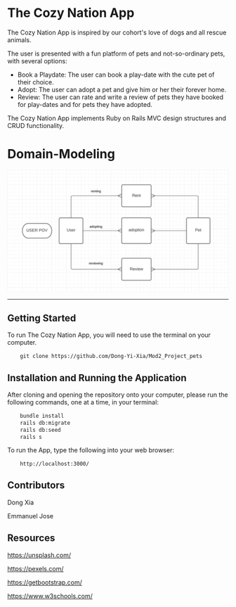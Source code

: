 # The Cozy Nation App

The Cozy Nation App is inspired by our cohort's love of dogs and all rescue animals.

The user is presented with a fun platform of pets and not-so-ordinary pets, with several options: 
* Book a Playdate: The user can book a play-date with the cute pet of their choice.
* Adopt: The user can adopt a pet and give him or her their forever home.
* Review: The user can rate and write a review of pets they have booked for play-dates and for pets they have adopted.

The Cozy Nation App implements Ruby on Rails MVC design structures and CRUD functionality.

# Domain-Modeling

![erd](app/assets/images/petmodels.jpg)

***
## Getting Started
To run The Cozy Nation App, you will need to use the terminal on your computer.

```
    git clone https://github.com/Dong-Yi-Xia/Mod2_Project_pets
```

## Installation and Running the Application

After cloning and opening the repository onto your computer, please run the following commands, one at a time, in your terminal:
```
    bundle install
    rails db:migrate
    rails db:seed
    rails s
```
To run the App, type the following into your web browser:
```
    http://localhost:3000/ 
```

## Contributors

Dong Xia

Emmanuel Jose

## Resources

https://unsplash.com/

https://pexels.com/

https://getbootstrap.com/

https://www.w3schools.com/







